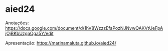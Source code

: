 # aied24

Anotações: https://docs.google.com/document/d/1hV8WzzzEfaPozNJNvwQAKVtUeFpAjOjBKbUzgaOga5Y/edit

Apresentação: https://marinamaluta.github.io/aied24/
